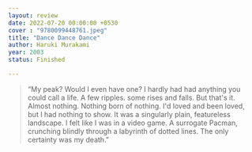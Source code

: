 ```yaml
---
layout: review
date: 2022-07-20 00:00:00 +0530
cover : "9780099448761.jpeg"
title: "Dance Dance Dance"
author: Haruki Murakami
year: 2003
status: Finished

---
```


> “My peak? Would I even have one? I hardly had had anything you could call a life. A few ripples. some rises and falls. But that's it. Almost nothing. Nothing born of nothing. I'd loved and been loved, but I had nothing to show. It was a singularly plain, featureless landscape. I felt like I was in a video game. A surrogate Pacman, crunching blindly through a labyrinth of dotted lines. The only certainty was my death.”
